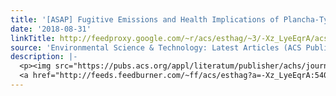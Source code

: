 ```yaml
---
title: '[ASAP] Fugitive Emissions and Health Implications of Plancha-Type Stoves'
date: '2018-08-31'
linkTitle: http://feedproxy.google.com/~r/acs/esthag/~3/-Xz_LyeEqrA/acs.est.8b01704
source: 'Environmental Science & Technology: Latest Articles (ACS Publications)'
description: |-
  <p><img src="https://pubs.acs.org/appl/literatum/publisher/achs/journals/content/esthag/0/esthag.ahead-of-print/acs.est.8b01704/20180831/images/medium/es-2018-01704j_0007.gif" alt="TOC Graphic"/></p><div><cite>Environmental Science & Technology</cite></div><div>DOI: 10.1021/acs.est.8b01704</div><div class="feedflare">
  <a href="http://feeds.feedburner.com/~ff/acs/esthag?a=-Xz_LyeEqrA:5401NiBdo6E:yIl2AUoC8zA"><img src="http://feeds.feedburner.com/~ff/acs/esthag?d=yIl2AUoC8zA" border="0"></img></a>
---
```

